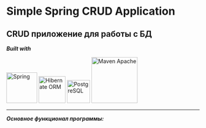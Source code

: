 # Simple Spring CRUD Application

## CRUD приложение для работы с БД

***Built with***  

<img src="https://www.clipartmax.com/png/full/354-3543373_spring-framework-logo-svg-png-download-java-spring.png" width="80" alt="Spring">
<img src="https://www.javatpoint.com/images/hibernate/hibernate2.png" width="70" alt="Hibernate ORM"> 
<img src="https://uxwing.com/wp-content/themes/uxwing/download/brands-and-social-media/postgresql-icon.png" width="60" alt="PostgreSQL">
<img src="https://maven.apache.org/images/maven-logo-black-on-white.png" width="120" alt="Maven Apache">

***

***Основное функционал программы:***
